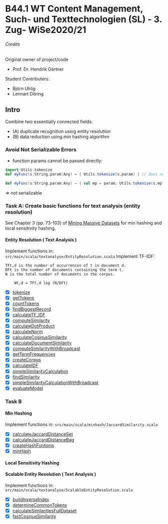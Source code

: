 # B44.1 WT Content Management, Such- und Texttechnologien (SL) - 3. Zug- WiSe2020/21

###### Credits
Original owner of project/code 
- Prof. Dr. Hendrik Gärtner

Student Contributers: 
- Björn Uhlig  
- Lennart Döring

## Intro
Combine two essentially connected fields:  
- (A) duplicate recognition using entity resolution
- (B) data reduction using min hashing algorithm 

### Avoid Not Serializable Errors

- function params cannot be passed directly: 
```Scala
import Utils.tokenize
def myFunc(s:String,param:Any) = { Utils.tokenize(s,param) } // does not work

def myFunc(s:String,param:Any) = { val mp = param; Utils.tokenize(s,mp) } // does work
```
 => not serializable

### Task A: Create basic functions for text analysis (entity resolution) 
See Chapter 3 (pp. 73-103) of [Mining Massive Datasets](http://infolab.stanford.edu/~ullman/mmds/book.pdf) for min hashing and local sensitivity hashing.


#### Entity Resolution ( Text Analysis )
Implement functions in: `src/main/scala/textanalyse/EntityResolution.scala`
Implement TF-IDF: 
```
TFt,d is the number of occurrences of t in document d.
DFt is the number of documents containing the term t.
N is the total number of documents in the corpus.

    Wt,d = TFt,d log (N/DFt)
```
- [x] [tokenize](./src/main/scala/textanalyse/EntityResolution.scala#L162) 
- [x] [getTokens](./src/main/scala/textanalyse/EntityResolution.scala#L23) 
- [x] [countTokens](./src/main/scala/textanalyse/EntityResolution.scala#L34) 
- [x] [findBiggestRecord](./src/main/scala/textanalyse/EntityResolution.scala#L47)
- [x] [calculateTF_IDF](./src/main/scala/textanalyse/EntityResolution.scala#L202)
- [x] [computeSimilarity](./src/main/scala/textanalyse/EntityResolution.scala#L186)
- [x] [calculateDotProduct](./src/main/scala/textanalyse/EntityResolution.scala#L215)
- [x] [calculateNorm](./src/main/scala/textanalyse/EntityResolution.scala#L226)
- [x] [calculateCosinusSimilarity](./src/main/scala/textanalyse/EntityResolution.scala#L211)
- [x] [calculateDocumentSimilarity](./src/main/scala/textanalyse/EntityResolution.scala#L272)
- [x] [computeSimilarityWithBroadcast](./src/main/scala/textanalyse/EntityResolution.scala#L284)
- [x] [getTermFrequencies](./src/main/scala/textanalyse/EntityResolution.scala#L174)
- [x] [createCorpus](./src/main/scala/textanalyse/EntityResolution.scala#L58)
- [x] [calculateIDF](./src/main/scala/textanalyse/EntityResolution.scala#L68)
- [x] [simpleSimilarityCalculation](./src/main/scala/textanalyse/EntityResolution.scala#L87)
- [x] [findSimilarity](./src/main/scala/textanalyse/EntityResolution.scala#L103)
- [x] [simpleSimilarityCalculationWithBroadcast](./src/main/scala/textanalyse/EntityResolution.scala#L115)
- [x] [evaluateModel](./src/main/scala/textanalyse/EntityResolution.scala#L131)

### Task B

#### Min Hashing
Implement functions in: `src/main/scala/minhash/JaccardSimilarity.scala`
- [x] [calculateJaccardDistanceSet](./src/main/scala/minhash/JaccardSimilarity.scala#L14) 
- [x] [calculateJaccardDistanceBag](./src/main/scala/minhash/JaccardSimilarity.scala#L26) 
- [x] [createHashFuntions](./src/main/scala/minhash/JaccardSimilarity.scala#L47) 
- [x] [minHash](./src/main/scala/minhash/JaccardSimilarity.scala#L103)

#### Local Sensitivity Hashing 

#### Scalable Entity Resolution ( Text Analysis )
Implement functions in: `src/main/scala/textanalyse/ScalableEntityResolution.scala`
- [x] [buildInverseIndex](./src/main/scala/textanalyse/ScalableEntityResolution.scala#L66)
- [x] [determineCommonTokens](./src/main/scala/textanalyse/ScalableEntityResolution.scala#L81)
- [x] [calculateSimilaritiesFullDataset](./src/main/scala/textanalyse/ScalableEntityResolution.scala#L105)
- [x] [fastCosinusSimilarity](./src/main/scala/textanalyse/ScalableEntityResolution.scala#L282)